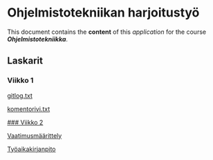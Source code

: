 # Ohjelmistotekniikan harjoitustyö

This document contains the **content** of this _application_ for the course
 ***Ohjelmistotekniikka***.

 ## Laskarit

 ### Viikko 1
[gitlog.txt](https://github.com/annica-henriette/ot-harjoitustyo/blob/master/laskarit/viikko1/gitlog.txt)

[komentorivi.txt](https://github.com/annica-henriette/ot-harjoitustyo/blob/master/laskarit/viikko1/komentorivi.txt)

[### Viikko 2](https://github.com/annica-henriette/ot-harjoitustyo/tree/master/laskarit/viikko2)

[Vaatimusmäärittely](https://github.com/annica-henriette/ot-harjoitustyo/blob/master/dokumentaatio/vaatimusmaarittely.md)

[Työaikakirjanpito](https://github.com/annica-henriette/ot-harjoitustyo/blob/master/dokumentaatio/tyoaikakirjanpito.md)

